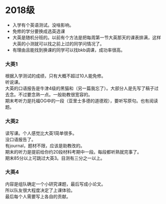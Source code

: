 # 2018级
+ 入学有个英语测试。没啥影响。
+ 免修的学分要换成选英选课
+ 大英是随机分班的。以前有个方法是把每周第一节大英那天的课表排满，这样大英的小测就可以找之前上过的同学问情况了。
+ 有理由且能找到换课的同学可以找bkb调课，成功率很高。
### 大英1
根据入学测试的成绩，只有大概不超过10人能免修。  
听说课。  
大英的口语报告是牛津4级的黑猫和（另一篇我忘了）。大部分人是先写了稿子过去念。不过要念熟一点。一般助教很宽容的。  
期末考听力是托福OG中的一段（亚里士多德的道德观），要听写原句。也有阅读题。
### 大英2
读写课。个人感觉比大英1简单很多。  
没口语报告了。  
有journal，题材不限，应该是助教改的。  
期末的听力是提前给你约20段材料考期中一段。每段都听熟就完事了。  
期末85分以上可跳过大英3。目测有三分之一以上。
### 大英4
内容是组队确定一个小研究课题，最后写成小论文。  
所以队友很大程度决定了上课体验。  
最后每个人需要写上各自的贡献。